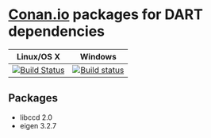 # [Conan.io](https://conan.io) packages for DART dependencies

| Linux/OS X | Windows |
|------------|---------|
| [![Build Status](https://travis-ci.org/jslee02/conan-dart.svg?branch=master)](https://travis-ci.org/jslee02/conan-dart) | [![Build status](https://ci.appveyor.com/api/projects/status/eak0f3hxixra40oq/branch/master?svg=true)](https://ci.appveyor.com/project/jslee02/conan-dart/branch/master) |

## Packages
* libccd 2.0
* eigen 3.2.7

